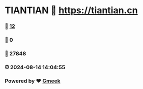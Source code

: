 # TIANTIAN :link: https://tiantian.cn 
### :page_facing_up: [12](https://tiantian.cn/tag.html) 
### :speech_balloon: 0 
### :hibiscus: 27848 
### :alarm_clock: 2024-08-14 14:04:55 
### Powered by :heart: [Gmeek](https://github.com/Meekdai/Gmeek)
